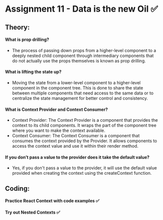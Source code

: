 # Assignment 11 - Data is the new Oil ✅

## Theory:

#### What is prop drilling?
-  The process of passing down props from a higher-level component to a deeply nested child component through intermediary components that do not actually use the props themselves is known as prop drilling.

#### What is lifting the state up?
- Moving the state from a lower-level component to a higher-level component in the component tree. This is done to share the state between multiple components that need access to the same data or to centralize the state management for better control and consistency. 

#### What is Context Provider and Context Consumer?
- Context Provider: The Context Provider is a component that provides the context to its child components. It wraps the part of the component tree where you want to make the context available.
- Context Consumer: The Context Consumer is a component that consumes the context provided by the Provider. It allows components to access the context value and use it within their render method.

#### If you don’t pass a value to the provider does it take the default value?
- Yes, if you don't pass a value to the provider, it will use the default value provided when creating the context using the createContext function.

## Coding:

#### Practice React Context with code examples ✅
#### Try out Nested Contexts ✅
